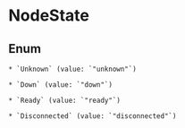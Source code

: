 
# NodeState

## Enum


    * `Unknown` (value: `"unknown"`)

    * `Down` (value: `"down"`)

    * `Ready` (value: `"ready"`)

    * `Disconnected` (value: `"disconnected"`)



